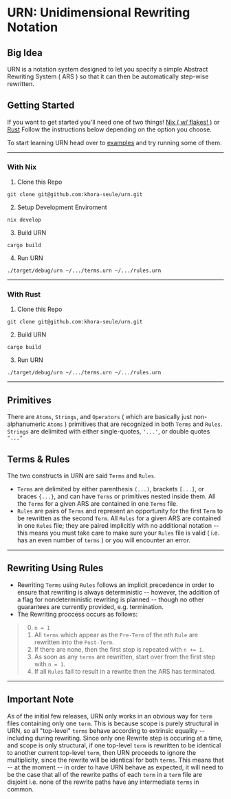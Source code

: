 # URN: Unidimensional Rewriting Notation

## Big Idea
URN is a notation system designed to let you specify a simple Abstract Rewriting System ( ARS ) so that it can then be automatically step-wise rewritten.


## Getting Started
If you want to get started you'll need one of two things! [Nix ( w/ flakes! )](https://nixos.org/) or [Rust](https://www.rust-lang.org/)
Follow the instructions below depending on the option you choose.

To start learning URN head over to [examples](./examples) and try running some of them.

---

### With Nix
1. Clone this Repo
```
git clone git@github.com:khora-seule/urn.git
```
2. Setup Development Enviroment
```
nix develop
```
3. Build URN
```
cargo build
```
4. Run URN
```
./target/debug/urn ~/.../terms.urn ~/.../rules.urn
```

---

### With Rust
1. Clone this Repo
```
git clone git@github.com:khora-seule/urn.git
```
2. Build URN
```
cargo build
```
3. Run URN
```
./target/debug/urn ~/.../terms.urn ~/.../rules.urn
```

---

## Primitives
There are `Atoms`, `Strings`, and `Operators` ( which are basically just non-alphanumeric `Atoms` ) primitives that are recognized in both `Terms` and `Rules`. `Strings` are delimited with either single-quotes, `'...'`, or double quotes `"..."`

## Terms & Rules
The two constructs in URN are said `Terms` and `Rules`. 
- `Terms` are delimited by either parenthesis `(...)`, brackets `[...]`, or braces `{...}`, and can have `Terms` or primitives nested inside them. All the `Terms` for a given ARS are contained in one `Terms` file. 
- `Rules` are pairs of `Terms` and represent an opportunity for the first `Term` to be rewritten as the second `Term`. All `Rules` for a given ARS are contained in one `Rules` file; they are paired implicitly with no additional notation -- this means you must take care to make sure your `Rules` file is valid ( i.e. has an even number of `terms` ) or you will encounter an error.

---

## Rewriting Using Rules
- Rewriting `Terms` using `Rules` follows an implicit precedence in order to ensure that rewriting is always deterministic -- however, the addition of a flag for nondeterministic rewriting is planned -- though no other guarantees are currently provided, e.g. termination. 
- The Rewriting proccess occurs as follows:
> 0. ` n = 1 `
> 1. All `terms` which appear as the `Pre-Term` of the nth `Rule` are rewritten into the `Post-Term`.
> 2. If there are none, then the first step is repeated with ` n += 1 `.
> 3. As soon as any `terms` are rewritten, start over from the first step with ` n = 1 `.
> 4. If all `Rules` fail to result in a rewrite then the ARS has terminated.

---

## Important Note
As of the initial few releases, URN only works in an obvious way for `term` files containing only one `term`. This is because scope is purely structural in URN, so all "top-level" `terms` behave according to extrinsic equality -- including during rewriting. Since only one Rewrite step is occuring at a time, and scope is only structural, if one top-level `term` is rewritten to be identical to another current top-level `term`, then URN proceeds to ignore the multiplicity, since the rewrite will be identical for both `terms`.
This means that -- at the moment -- in order to have URN behave as expected, it will need to be the case that all of the rewrite paths of each `term` in a `term` file are disjoint i.e. none of the rewrite paths have any intermediate `terms` in common.